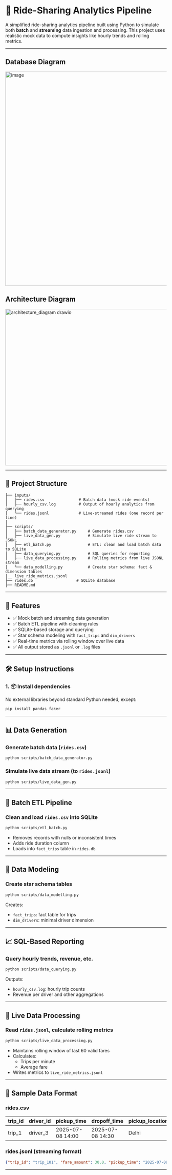 # 🚕 Ride-Sharing Analytics Pipeline

A simplified ride-sharing analytics pipeline built using Python to simulate both **batch** and **streaming** data ingestion and processing. This project uses realistic mock data to compute insights like hourly trends and rolling metrics.

---
## Database Diagram
<img width="1169" height="668" alt="image" src="https://github.com/user-attachments/assets/8a180962-94fc-417e-a3ee-249d047d1e3a" />

## Architecture Diagram
<img width="644" height="488" alt="architecture_diagram drawio" src="https://github.com/user-attachments/assets/b2cae660-2158-445e-ae02-a0399a45f756" />

---

## 📁 Project Structure

```
├── inputs/
│   ├── rides.csv               # Batch data (mock ride events)
│   ├── hourly_csv.log          # Output of hourly analytics from querying
│   └── rides.jsonl             # Live-streamed rides (one record per line)
│
├── scripts/
│   ├── batch_data_generator.py     # Generate rides.csv
│   ├── live_data_gen.py            # Simulate live ride stream to JSONL
│   ├── etl_batch.py                # ETL: clean and load batch data to SQLite
│   ├── data_querying.py            # SQL queries for reporting
│   ├── live_data_processing.py     # Rolling metrics from live JSONL stream
│   └── data_modelling.py           # Create star schema: fact & dimension tables
│__ live_ride_metrics.jsonl
├── rides.db                   # SQLite database
├── README.md
```

---

## 🚀 Features

- ✅ Mock batch and streaming data generation
- ✅ Batch ETL pipeline with cleaning rules
- ✅ SQLite-based storage and querying
- ✅ Star schema modeling with `fact_trips` and `dim_drivers`
- ✅ Real-time metrics via rolling window over live data
- ✅ All output stored as `.jsonl` or `.log` files

---

## 🛠️ Setup Instructions

### 1. 📦 Install dependencies

No external libraries beyond standard Python needed, except:

```bash
pip install pandas faker
```

---

## 📊 Data Generation

### Generate batch data (`rides.csv`)
```bash
python scripts/batch_data_generator.py
```

### Simulate live data stream (to `rides.jsonl`)
```bash
python scripts/live_data_gen.py
```

---

## 🧹 Batch ETL Pipeline

### Clean and load `rides.csv` into SQLite
```bash
python scripts/etl_batch.py
```

- Removes records with nulls or inconsistent times
- Adds ride duration column
- Loads into `fact_trips` table in `rides.db`

---

## 🧱 Data Modeling

### Create star schema tables
```bash
python scripts/data_modelling.py
```

Creates:
- `fact_trips`: fact table for trips
- `dim_drivers`: minimal driver dimension

---

## 📈 SQL-Based Reporting

### Query hourly trends, revenue, etc.
```bash
python scripts/data_querying.py
```

Outputs:
- `hourly_csv.log`: hourly trip counts
- Revenue per driver and other aggregations

---

## 📡 Live Data Processing

### Read `rides.jsonl`, calculate rolling metrics
```bash
python scripts/live_data_processing.py
```

- Maintains rolling window of last 60 valid fares
- Calculates:
  - Trips per minute
  - Average fare
- Writes metrics to `live_ride_metrics.jsonl`

---

## 📁 Sample Data Format

### rides.csv

| trip_id | driver_id | pickup_time | dropoff_time | pickup_location | fare_amount | status     |
|---------|-----------|-------------|--------------|------------------|-------------|------------|
| trip_1  | driver_3  | 2025-07-08 14:00 | 2025-07-08 14:30 | Delhi           | 35.5        | completed  |

### rides.jsonl (streaming format)

```json
{"trip_id": "trip_101", "fare_amount": 30.0, "pickup_time": "2025-07-09 12:45:01", ...}
```

---






 
